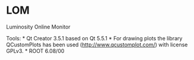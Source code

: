 # LOM
Luminosity Online Monitor

Tools:
    * Qt Creator 3.5.1 based on Qt 5.5.1
    * For drawing plots the library QCustomPlots has been used (http://www.qcustomplot.com/) with license GPLv3.
    * ROOT 6.08/00 
